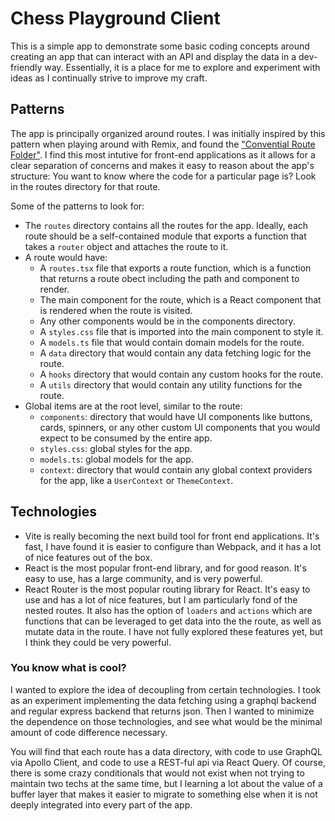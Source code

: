 # Chess Playground Client

This is a simple app to demonstrate some basic coding concepts around creating
an app that can interact with an API and display the data in a dev-friendly
way. Essentially, it is a place for me to explore and experiment with ideas as I
continually strive to improve my craft.

## Patterns

The app is principally organized around routes. I was initially inspired by this pattern
when playing around with Remix, and found the ["Convential Route Folder"](https://remix.run/docs/en/main/discussion/routes#conventional-route-folders).
I find this most intutive for front-end applications as it allows for a clear separation of concerns and
makes it easy to reason about the app's structure: You want to know where the code
for a particular page is? Look in the routes directory for that route.

Some of the patterns to look for:

- The `routes` directory contains all the routes for the app. Ideally, each route
  should be a self-contained module that exports a function that takes a `router`
  object and attaches the route to it.
- A route would have:
  - A `routes.tsx` file that exports a route function, which is a function that
    returns a route obect including the path and component to render.
  - The main component for the route, which is a React component that is rendered
    when the route is visited.
  - Any other components would be in the components directory.
  - A `styles.css` file that is imported into the main component to style it.
  - A `models.ts` file that would contain domain models for the route.
  - A `data` directory that would contain any data fetching logic for the route.
  - A `hooks` directory that would contain any custom hooks for the route.
  - A `utils` directory that would contain any utility functions for the route.
- Global items are at the root level, similar to the route:
  - `components`: directory that would have UI components like buttons, cards, spinners, or any other custom UI components that you would expect to be consumed by the entire app.
  - `styles.css`: global styles for the app.
  - `models.ts`: global models for the app.
  - `context`: directory that would contain any global context providers for the app, like a `UserContext` or `ThemeContext`.

## Technologies

- Vite is really becoming the next build tool for front end applications. It's
  fast, I have found it is easier to configure than Webpack, and it has a lot of
  nice features out of the box.
- React is the most popular front-end library, and for good reason. It's easy to
  use, has a large community, and is very powerful.
- React Router is the most popular routing library for React. It's easy to use
  and has a lot of nice features, but I am particularly fond of the nested routes.
  It also has the option of `loaders` and `actions` which are functions that can
  be leveraged to get data into the the route, as well as mutate data in the route.
  I have not fully explored these features yet, but I think they could be very
  powerful.

### You know what is cool?

I wanted to explore the idea of decoupling from certain technologies. I took as an experiment implementing
the data fetching using a graphql backend and regular express backend that returns json. Then I wanted to minimize
the dependence on those technologies, and see what would be the minimal amount of code difference necessary.

You will find that each route has a data directory, with code to use GraphQL via Apollo Client, and code to use 
a REST-ful api via React Query. Of course, there is some crazy conditionals that would not exist when not trying
to maintain two techs at the same time, but I learning a lot about the value of a buffer layer that makes it easier
to migrate to something else when it is not deeply integrated into every part of the app.

